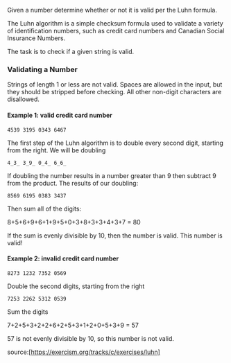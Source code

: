 Given a number determine whether or not it is valid per the Luhn formula.

The Luhn algorithm is a simple checksum formula used to validate a variety of identification numbers, such as credit card numbers and Canadian Social Insurance Numbers.

The task is to check if a given string is valid.

### Validating a Number
Strings of length 1 or less are not valid. Spaces are allowed in the input, but they should be stripped before checking. All other non-digit characters are disallowed.

#### Example 1: valid credit card number
```
4539 3195 0343 6467
```
The first step of the Luhn algorithm is to double every second digit, starting from the right. We will be doubling
```
4_3_ 3_9_ 0_4_ 6_6_
```
If doubling the number results in a number greater than 9 then subtract 9 from the product. The results of our doubling:
```
8569 6195 0383 3437
```
Then sum all of the digits:

8+5+6+9+6+1+9+5+0+3+8+3+3+4+3+7 = 80

If the sum is evenly divisible by 10, then the number is valid. This number is valid!

#### Example 2: invalid credit card number
```
8273 1232 7352 0569
```
Double the second digits, starting from the right
```
7253 2262 5312 0539
```
Sum the digits

7+2+5+3+2+2+6+2+5+3+1+2+0+5+3+9 = 57

57 is not evenly divisible by 10, so this number is not valid.

source:[https://exercism.org/tracks/c/exercises/luhn]